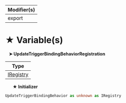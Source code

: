 | Modifier(s)                            |
|----------------------------------------|
| export |

# &#9733; Variable(s)

&nbsp;&nbsp; **&#10148; UpdateTriggerBindingBehaviorRegistration**

| Type                        |
|-----------------------------|
| [IRegistry](/kernel/interface/di/iregistry.md) |

&nbsp;&nbsp;&nbsp;&nbsp;&nbsp; **&#9733; Initializer**

```ts
UpdateTriggerBindingBehavior as unknown as IRegistry
```